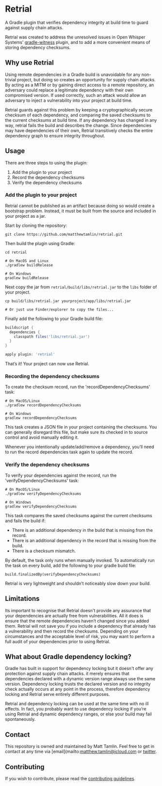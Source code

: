 # Retrial
A Gradle plugin that verifies dependency integrity at build time to guard against supply chain attacks.

Retrial was created to address the unresolved issues in Open Whisper Systems' [gradle-witness](https://github.com/signalapp/gradle-witness) plugin, and to add a more convenient means of storing dependency checksums.

## Why use Retrial
Using remote dependencies in a Gradle build is unavoidable for any non-trivial project, but doing so creates an opportunity for supply chain attacks. By acting as a MITM or by gaining direct access to a remote repository, an adversary could replace a legitimate dependency with their own compromised version. If used correctly, such an attack would allow an adversary to inject a vulnerability into your project at build time.

Retrial guards against this problem by keeping a cryptographically secure checksum of each dependency, and comparing the saved checksums to the current checksums at build time. If any dependency has changed in any way, retrial fails the build and describes the change. Since dependencies may have dependencies of their own, Retrial transitively checks the entire dependency graph to ensure integrity throughout.

## Usage
There are three steps to using the plugin:
1. Add the plugin to your project
2. Record the dependency checksums
3. Verify the dependency checksums

### Add the plugin to your project
Retrial cannot be published as an artifact because doing so would create a bootstrap problem. Instead, it must be built from the source and included in your project as a jar.

Start by cloning the repository:
```shell
git clone https://github.com/matthewtamlin/retrial.git
```

Then build the plugin using Gradle:
```shell
cd retrial

# On MacOS and Linux
./gradlew buildRelease

# On Windows
gradlew buildRelease
```

Next copy the jar from `retrial/build/libs/retrial.jar` to the `libs` folder of your project.
```shell
cp build/libs/retrial.jar yourproject/app/libs/retrial.jar

# Or just use Finder/explorer to copy the files...
```

Finally add the following to your Gradle build file:
```gradle
buildscript {
  dependencies {
    classpath files('libs/retrial.jar')
  }
}

apply plugin: 'retrial'

```

That’s it! Your project can now use Retrial.

### Recording the dependency checksums
To create the checksum record, run the 'recordDependencyChecksums' task:
```
# On MacOS/Linux
./gradlew recordDependencyChecksums

# On Windows
gradlew recordDependencyChecksums
```

This task creates a JSON file in your project containing the checksums. You can generally disregard this file, but make sure its checked in to source control and avoid manually editing it.

Whenever you intentionally update/add/remove a dependency, you’ll need to run the record dependencies task again to update the record.

### Verify the dependency checksums
To verify your dependencies against the record, run the 'verifyDependencyChecksums' task:
```
# On MacOS/Linux
./gradlew verifyDependencyChecksums

# On Windows
gradlew verifyDependencyChecksums
```

This task compares the saved checksums against the current checksums and fails the build if:
- There is an additional dependency in the build that is missing from the record.
- There is an additional dependency in the record that is missing from the build.
- There is a checksum mismatch.

By default, the task only runs when manually invoked. To automatically run the task on every build, add the following to your gradle build file:
```
build.finalizedBy(verifyDependencyChecksums)
```

Retrial is very lightweight and shouldn’t noticeably slow down your build.

## Limitations
Its important to recognise that Retrial doesn't provide any assurance that your dependencies are actually free from vulnerabilities. All it does is ensure that the remote dependencies haven’t changed since you added them. Retrial will not save you if you include a dependency that already has a vulnerability and then record the checksums. Depending on your circumstances and the acceptable level of risk, you may want to perform a full audit of your dependencies prior to using Retrial.

## What about Gradle dependency locking?
Gradle has built in support for dependency locking but it doesn't offer any protection against supply chain attacks. it merely ensures that dependencies declared with a dynamic version range always use the same version. Dependency locking trusts the declared version and no integrity check actually occurs at any point in the process, therefore dependency locking and Retrial serve entirely different purposes. 

Retrial and dependency locking can be used at the same time with no ill effects. In fact, you probably want to use dependency locking if you’re using Retrial and dynamic dependency ranges, or else your build may fail spontaneously.

## Contact
This repository is owned and maintained by Matt Tamlin. Feel free to get in contact at any time via [email](mailto:matthew.tamlin@icloud.com or [twitter](https://twitter.com/tamlinmatthew).

## Contributing
If you wish to contribute, please read the [contributing guidelines](CONTRIBUTING.md).